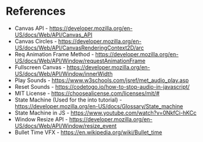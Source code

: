 # References

-   Canvas API - https://developer.mozilla.org/en-US/docs/Web/API/Canvas_API
-   Canvas Circles - https://developer.mozilla.org/en-US/docs/Web/API/CanvasRenderingContext2D/arc
-   Req Animation Frame Method - https://developer.mozilla.org/en-US/docs/Web/API/Window/requestAnimationFrame
-   Fullscreen Canvas - https://developer.mozilla.org/en-US/docs/Web/API/Window/innerWidth
-   Play Sounds - https://www.w3schools.com/jsref/met_audio_play.asp
-   Reset Sounds - https://codetogo.io/how-to-stop-audio-in-javascript/
-   MIT License - https://choosealicense.com/licenses/mit/#
-   State Machine (Used for the into tutorial) - https://developer.mozilla.org/en-US/docs/Glossary/State_machine
-   State Machine in JS - https://www.youtube.com/watch?v=0NkfCi-hKCc
-   Window Resize API - https://developer.mozilla.org/en-US/docs/Web/API/Window/resize_event
-   Bullet Time VFX - https://en.wikipedia.org/wiki/Bullet_time
